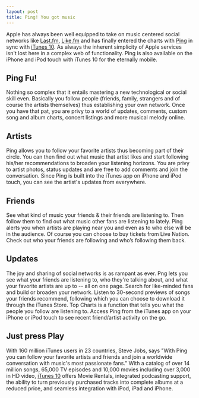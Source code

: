 ```yaml
---
layout: post
title: Ping! You got music
---
```


Apple has always been well equipped to take on music centered social networks like <a href="http://www.last.fm/">Last.fm</a>, <a href="http://like.fm/">Like.fm</a> and has finally entered the charts with <a href="http://www.apple.com/itunes/ping/">Ping</a> in sync with <a href="http://www.apple.com/itunes/">iTunes 10</a>. As always the inherent simplicity of Apple services isn't lost here in a complex web of functionality. Ping is also available on the iPhone and iPod touch with iTunes 10 for the eternally mobile.

## Ping Fu!

Nothing so complex that it entails mastering a new technological or social skill even. Basically you follow people (friends, family, strangers and of course the artists themselves) thus establishing your own network. Once you have that pat, you are privy to a world of updates, comments, custom song and album charts, concert listings and more musical melody online.

## Artists

Ping allows you to follow your favorite artists thus becoming part of their circle. You can then find out what music that artist likes and start following his/her recommendations to broaden your listening horizons. You are privy to artist photos, status updates and are free to add comments and join the conversation. Since Ping is built into the iTunes app on iPhone and iPod touch, you can see the artist's updates from everywhere.

## Friends

See what kind of music your friends & their friends are listening to. Then follow them to find out what music other fans are listening to lately. Ping alerts you when artists are playing near you and even as to who else will be in the audience. Of course you can choose to buy tickets from Live Nation. Check out who your friends are following and who&rsquo;s following them back.

## Updates

The joy and sharing of social networks is as rampant as ever. Png lets you see what your friends are listening to, who they're talking about, and what your favorite artists are up to -- all on one page. Search for like-minded fans and build or broaden your network. Listen to 30-second previews of songs your friends recommend, following which you can choose to download it through the iTunes Store. Top Charts is a function that tells you what the people you follow are listening to. Access Ping from the iTunes app on your iPhone or iPod touch to see recent friend/artist activity on the go.

## Just press Play

With 160 million iTunes users in 23 countries, Steve Jobs, says "With Ping you can follow your favorite artists and friends and join a worldwide conversation with music's most passionate fans." With a catalog of over 14 million songs, 65,000 TV episodes and 10,000 movies including over 3,000 in HD video, <a href="http://www.apple.com/itunes/">iTunes 10</a> offers Movie Rentals, integrated podcasting support, the ability to turn previously purchased tracks into complete albums at a reduced price, and seamless integration with iPod, iPad and iPhone.

